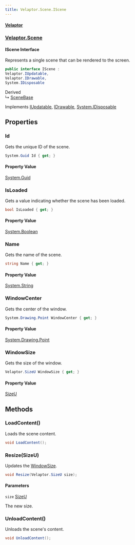 ```yaml
---
title: Velaptor.Scene.IScene
---
```


#### [Velaptor](Namespaces.md 'Velaptor Namespaces')
### [Velaptor.Scene](Velaptor.Scene.md 'Velaptor.Scene')

#### IScene Interface

Represents a single scene that can be rendered to the screen.

```csharp
public interface IScene :
Velaptor.IUpdatable,
Velaptor.IDrawable,
System.IDisposable
```

Derived  
&#8627; [SceneBase](Velaptor.Scene.SceneBase.md 'Velaptor.Scene.SceneBase')

Implements [IUpdatable](Velaptor.IUpdatable.md 'Velaptor.IUpdatable'), [IDrawable](Velaptor.IDrawable.md 'Velaptor.IDrawable'), [System.IDisposable](https://docs.microsoft.com/en-us/dotnet/api/System.IDisposable 'System.IDisposable')
## Properties

<a name='Velaptor.Scene.IScene.Id'></a>

### Id 

Gets the unique ID of the scene.

```csharp
System.Guid Id { get; }
```

#### Property Value
[System.Guid](https://docs.microsoft.com/en-us/dotnet/api/System.Guid 'System.Guid')

<a name='Velaptor.Scene.IScene.IsLoaded'></a>

### IsLoaded 

Gets a value indicating whether the scene has been loaded.

```csharp
bool IsLoaded { get; }
```

#### Property Value
[System.Boolean](https://docs.microsoft.com/en-us/dotnet/api/System.Boolean 'System.Boolean')

<a name='Velaptor.Scene.IScene.Name'></a>

### Name 

Gets the name of the scene.

```csharp
string Name { get; }
```

#### Property Value
[System.String](https://docs.microsoft.com/en-us/dotnet/api/System.String 'System.String')

<a name='Velaptor.Scene.IScene.WindowCenter'></a>

### WindowCenter 

Gets the center of the window.

```csharp
System.Drawing.Point WindowCenter { get; }
```

#### Property Value
[System.Drawing.Point](https://docs.microsoft.com/en-us/dotnet/api/System.Drawing.Point 'System.Drawing.Point')

<a name='Velaptor.Scene.IScene.WindowSize'></a>

### WindowSize 

Gets the size of the window.

```csharp
Velaptor.SizeU WindowSize { get; }
```

#### Property Value
[SizeU](Velaptor.SizeU.md 'Velaptor.SizeU')
## Methods

<a name='Velaptor.Scene.IScene.LoadContent()'></a>

### LoadContent() 

Loads the scene content.

```csharp
void LoadContent();
```

<a name='Velaptor.Scene.IScene.Resize(Velaptor.SizeU)'></a>

### Resize(SizeU) 

Updates the [WindowSize](Velaptor.Scene.IScene.md#windowsize 'Velaptor.Scene.IScene.WindowSize').

```csharp
void Resize(Velaptor.SizeU size);
```
#### Parameters

<a name='Velaptor.Scene.IScene.Resize(Velaptor.SizeU).size'></a>

`size` [SizeU](Velaptor.SizeU.md 'Velaptor.SizeU')

The new size.

<a name='Velaptor.Scene.IScene.UnloadContent()'></a>

### UnloadContent() 

Unloads the scene's content.

```csharp
void UnloadContent();
```
